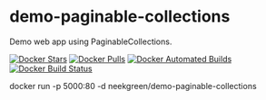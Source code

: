 # demo-paginable-collections
Demo web app using PaginableCollections. 

[![Docker Stars](https://img.shields.io/docker/stars/neekgreen/demo-paginable-collections.svg)]()
[![Docker Pulls](https://img.shields.io/docker/pulls/neekgreen/demo-paginable-collections.svg)]()
[![Docker Automated Builds](https://img.shields.io/docker/automated/neekgreen/demo-paginable-collections.svg)]()
[![Docker Build Status](https://img.shields.io/docker/build/neekgreen/demo-paginable-collections.svg)]()


docker run -p 5000:80 -d neekgreen/demo-paginable-collections
